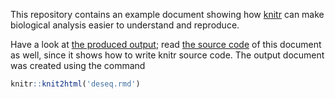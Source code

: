 This repository contains an example document showing how [knitr][] can make
biological analysis easier to understand and reproduce.

Have a look at [the produced output][output]; read [the source
code][source] of this document as well, since it shows how to write knitr source
code. The output document was created using the command

```r
knitr::knit2html('deseq.rmd')
```

[knitr]: http://yihui.name/knitr/
[output]: ./deseq.md
[source]: ./deseq.rmd?raw=true

